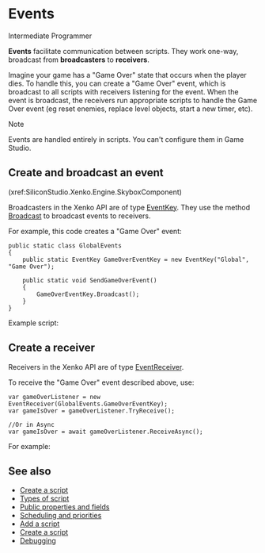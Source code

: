 # Events

<span class="label label-doc-level">Intermediate</span>
<span class="label label-doc-audience">Programmer</span>

**Events** facilitate communication between scripts. They work one-way, broadcast from **broadcasters** to **receivers**.

Imagine your game has a "Game Over" state that occurs when the player dies. To handle this, you can create a "Game Over" event, which is broadcast to all scripts with receivers listening for the event. When the event is broadcast, the receivers run appropriate scripts to handle the Game Over event (eg reset enemies, replace level objects, start a new timer, etc).

>[!Note]
>Events are handled entirely in scripts. You can't configure them in Game Studio.

## Create and broadcast an event

(xref:SiliconStudio.Xenko.Engine.SkyboxComponent)

Broadcasters in the Xenko API are of type [EventKey](xref:SiliconStudio.Xenko.Engine.Events.EventKey). They use the method [Broadcast](xref:SiliconStudio.Xenko.Engine.Events.EventKey#SiliconStudio_Xenko_Engine_Events_EventKey_Broadcast) to broadcast events to receivers.

For example, this code creates a "Game Over" event:

```
public static class GlobalEvents
{
    public static EventKey GameOverEventKey = new EventKey("Global", "Game Over");

    public static void SendGameOverEvent()
    {
        GameOverEventKey.Broadcast();
    }
}
```

Example script:

## Create a receiver

Receivers in the Xenko API are of type [EventReceiver](xref:SiliconStudio.Xenko.Engine.Events.EventReceiver).

To receive the "Game Over" event described above, use:

```
var gameOverListener = new EventReceiver(GlobalEvents.GameOverEventKey);
var gameIsOver = gameOverListener.TryReceive();

//Or in Async
var gameIsOver = await gameOverListener.ReceiveAsync();
```

For example:

<actual script>

## See also

* [Create a script](create-a-script.md)
* [Types of script](types-of-script.md)
* [Public properties and fields](public-properties-and-fields.md)
* [Scheduling and priorities](scheduling-and-priorities.md)
* [Add a script](add-a-script.md)
* [Create a script](create-a-script.md)
* [Debugging](debugging.md)